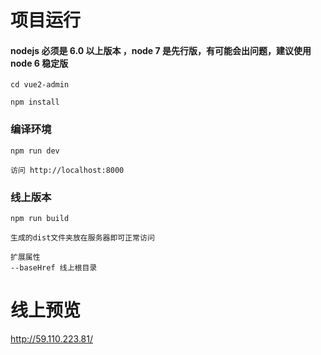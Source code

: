 # 项目运行

#### nodejs 必须是 6.0 以上版本 ，node 7 是先行版，有可能会出问题，建议使用 node 6 稳定版

```
cd vue2-admin

npm install

```

### 编译环境
```
npm run dev

访问 http://localhost:8000
```


### 线上版本
```
npm run build 

生成的dist文件夹放在服务器即可正常访问

扩展属性
--baseHref 线上根目录
```

# 线上预览

http://59.110.223.81/
